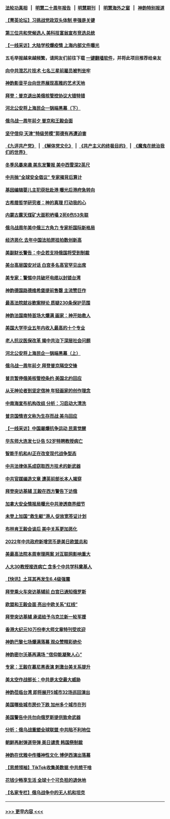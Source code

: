 #### [法轮功真相](https://github.com/gfw-breaker/truth/blob/master/README.md?t=0) &nbsp;&nbsp;|&nbsp;&nbsp; [明慧二十周年报告](https://github.com/gfw-breaker/mh-reports/blob/master/README.md?t=0) &nbsp;&nbsp;|&nbsp;&nbsp;[明慧期刊](https://github.com/gfw-breaker/mh-qikan) &nbsp;&nbsp;|&nbsp;&nbsp; [明慧海外之窗](https://github.com/gfw-breaker/mh-news/blob/master/README.md?t=0) &nbsp;&nbsp;|&nbsp;&nbsp; [神韵特别报道](https://github.com/gfw-breaker/mh-news/blob/master/shenyun.md?t=0)
#### [【菁英论坛】习挑战党政双头体制 李强是关键](../pages/nf4514/n13935884.md?t=02230943) 
#### [第三位共和党候选人 美科技富翁宣布竞选总统](../pages/nf4514/n13935748.md?t=02230943) 
#### [【一线采访】大陆学校爆疫情 上海内部文件曝光](../pages/nf4514/n13935652.md?t=02230943) 
#### 五毛举报越来越频繁，请网友们前往下载 [一键翻墙软件](https://github.com/gfw-breaker/ssr-accounts)，并将此项目推荐给亲友
#### [向中共泄芯片技术 七名三星前雇员被判坐牢](../pages/nf4514/n13935767.md?t=02230943) 
#### [神韵影音平台向世界展现高雅的艺术天地](../pages/nf4514/n13935090.md?t=02230943) 
#### [拜登：普京退出美俄核管控协议大错特错](../pages/nf4514/n13935588.md?t=02230943) 
#### [河北公安将上海民企一锅端黑幕（下）](../pages/nf4514/n13934733.md?t=02230943) 
#### [俄乌战一周年前夕 普京和王毅会面](../pages/nf4514/n13935656.md?t=02230943) 
#### [坚守信仰 天津“特级劳模”郭德有再遭迫害](../pages/nf4514/n13934725.md?t=02230943) 
#### [《九评共产党》](https://github.com/begood0513/9ping.md/blob/master/README.md) &nbsp;|&nbsp; [《解体党文化》](../../../../jtdwh.md/blob/master/README.md)  &nbsp;|&nbsp; [《共产主义的终极目的》](../../../../gczydzjmd.md/blob/master/README.md) &nbsp;|&nbsp; [《魔鬼在统治我们的世界》](../../../../mgztzwmdsj.md/blob/master/README.md) 
#### [冬季风暴来袭 美东发警报 美中西雪深2英尺](../pages/nf4514/n13935622.md?t=02230943) 
#### [中共抛“全球安全倡议” 专家揭背后算计](../pages/nf4514/n13935466.md?t=02230943) 
#### [基因编辑婴儿主犯获批赴港 曝光后港府急转向](../pages/nf4514/n13935557.md?t=02230943) 
#### [古希腊哲学研究者：神的真理 打动我的心](../pages/nf4514/n13935136.md?t=02230943) 
#### [内蒙古露天煤矿大面积坍塌 2死6伤53失联](../pages/nf4514/n13935492.md?t=02230943) 
#### [俄乌战周年美中俄三方角力 专家析国际新格局](../pages/nf4514/n13934906.md?t=02230943) 
#### [经济恶化 去年中国法拍房挂拍数创新高](../pages/nf4514/n13935146.md?t=02230943) 
#### [美副财长警告：中企若支持俄国将受到制裁](../pages/nf4514/n13935247.md?t=02230943) 
#### [美台高层国安对话 白宫多名高官罕见出席](../pages/nf4514/n13935207.md?t=02230943) 
#### [美专家：警惕中共破坏电缆以封锁台湾](../pages/nf4514/n13935150.md?t=02230943) 
#### [神韵德国路德维希堡提前售罄 主流赞巨作](../pages/nf4514/n13935154.md?t=02230943) 
#### [最高法院就谷歌案辩论 质疑230条保护范围](../pages/nf4514/n13934917.md?t=02230943) 
#### [神韵法国南特首场大爆满 画家：神开始救人](../pages/nf4514/n13935111.md?t=02230943) 
#### [美国大学毕业五年内收入最高的十个专业](../pages/nf4514/n13934945.md?t=02230943) 
#### [老人抗议医保改革 揭中共治下深层社会问题](../pages/nf4514/n13934963.md?t=02230943) 
#### [河北公安将上海民企一锅端黑幕（上）](../pages/nf4514/n13933995.md?t=02230943) 
#### [俄乌战一周年前夕 拜登普京隔空交锋](../pages/nf4514/n13934895.md?t=02230943) 
#### [普京暂停俄美核管控条约 美国北约回应](../pages/nf4514/n13934850.md?t=02230943) 
#### [从无神论者到坚定信神 年轻画家的创作理念](../pages/nf4514/n13934127.md?t=02230943) 
#### [中南海宣布机构改组 分析：习启动大清洗](../pages/nf4514/n13934829.md?t=02230943) 
#### [普京国情咨文称为生存而战 美乌回应](../pages/nf4514/n13934727.md?t=02230943) 
#### [【一线采访】中国屡爆抗争运动 民意觉醒](../pages/nf4514/n13934024.md?t=02230943) 
#### [华东师大连发七讣告 52岁特聘教授病亡](../pages/nf4514/n13934636.md?t=02230943) 
#### [智能手机和AI正在改变现代战争型态](../pages/nf4514/n13934662.md?t=02230943) 
#### [中共法律体系成窃取西方技术的新武器](../pages/nf4514/n13934549.md?t=02230943) 
#### [中共官媒编造文章 遭英前部长本人揭穿](../pages/nf4514/n13934369.md?t=02230943) 
#### [拜登突访基辅 王毅在西方警告下访俄](../pages/nf4514/n13934276.md?t=02230943) 
#### [加拿大安全情报局曝光中共渗透商界细节](../pages/nf4514/n13934288.md?t=02230943) 
#### [未登上加国“救生艇”港人 促放宽签证计划](../pages/nf4514/n13934341.md?t=02230943) 
#### [布林肯王毅会谈后 美中关系更加恶化](../pages/nf4514/n13934286.md?t=02230943) 
#### [2022年中共政府新增货币是美日欧盟总和](../pages/nf4514/n13934327.md?t=02230943) 
#### [美最高法院本周审理两案 对互联网影响重大](../pages/nf4514/n13934247.md?t=02230943) 
#### [人大30教授接连病亡 含多个中共学科奠基人](../pages/nf4514/n13934284.md?t=02230943) 
#### [【快讯】土耳其再发生6.4级强震](../pages/nf4514/n13934281.md?t=02230943) 
#### [拜登乘火车突访基辅前 白宫已通知俄罗斯](../pages/nf4514/n13934251.md?t=02230943) 
#### [欧盟和王毅会面 亮出中欧关系“红线”](../pages/nf4514/n13934238.md?t=02230943) 
#### [拜登突访基辅 承诺给予乌克兰新一轮军援](../pages/nf4514/n13934017.md?t=02230943) 
#### [香港大纪元10万份李大师文章特刊受欢迎](../pages/nf4514/n13934034.md?t=02230943) 
#### [神韵巴黎七场爆满落幕 观众赞精彩绝伦](../pages/nf4514/n13933635.md?t=02230943) 
#### [神韵密尔沃基再满场 “信仰能凝聚人心”](../pages/nf4514/n13934134.md?t=02230943) 
#### [专家：王毅在慕尼黑表演 刺激台美关系提升](../pages/nf4514/n13933890.md?t=02230943) 
#### [美太空作战部长：中共是太空最大威胁](../pages/nf4514/n13933954.md?t=02230943) 
#### [神韵莅临台湾 即将展开5城市32场巡回演出](../pages/nf4514/n13933953.md?t=02230943) 
#### [美国哪些城市房价下跌 加州多个城市在列](../pages/nf4514/n13933691.md?t=02230943) 
#### [美国警告中共勿向俄罗斯提供致命武器](../pages/nf4514/n13933562.md?t=02230943) 
#### [分析：俄乌战重塑全球联盟 中共陷不利地位](../pages/nf4514/n13933636.md?t=02230943) 
#### [朝鲜再射弹道导弹 美日谴责 韩国祭制裁](../pages/nf4514/n13933687.md?t=02230943) 
#### [神韵在优雅中传播神性文化 博伊西演出落幕](../pages/nf4514/n13933850.md?t=02230943) 
#### [【思想领袖】TikTok收集美数据 中共想干啥](../pages/nf4514/n13908601.md?t=02230943) 
#### [花钱少畅享生活 全球十个可负担的退休地](../pages/nf4514/n13931496.md?t=02230943) 
#### [【名家专栏】俄乌战争中的无人机和坦克](../pages/nf4514/n13933413.md?t=02230943) 

----
#### [ >>> 更早内容 <<< ](../indexes/nf4514-earlier.md)
